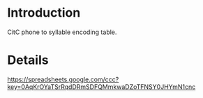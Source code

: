 # Introduction #

CitC phone to syllable encoding table.


# Details #

https://spreadsheets.google.com/ccc?key=0AqKrOYaTSrRqdDRmSDFQMmkwaDZoTFNSY0JHYmN1cnc